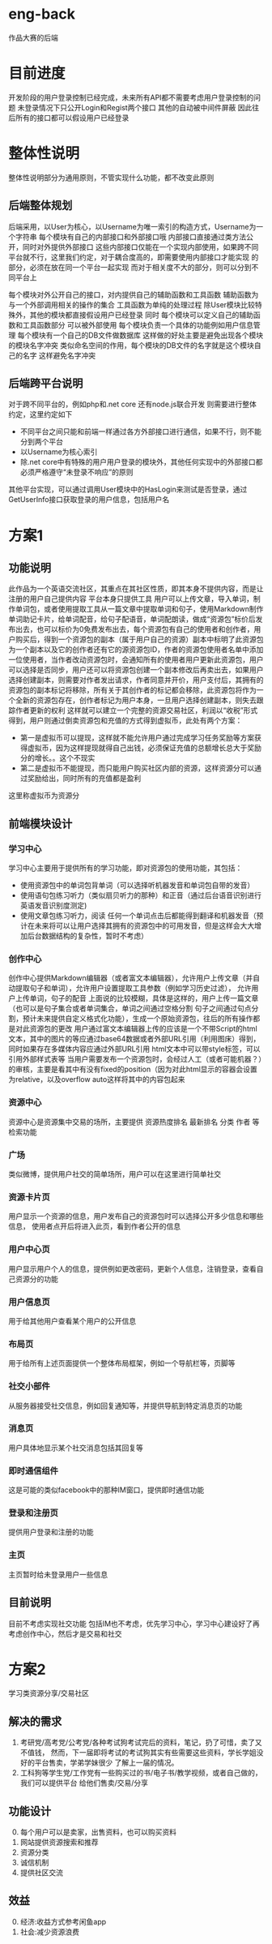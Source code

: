 # eng-back
作品大赛的后端 
# 目前进度 
开发阶段的用户登录控制已经完成，未来所有API都不需要考虑用户登录控制的问题 
未登录情况下只公开Login和Regist两个接口 其他的自动被中间件屏蔽 
因此往后所有的接口都可以假设用户已经登录


# 整体性说明
整体性说明部分为通用原则，不管实现什么功能，都不改变此原则
## 后端整体规划
后端采用，以User为核心，以Username为唯一索引的构造方式，Username为一个字符串 
每个模块有自己的内部接口和外部接口哦 
内部接口直接通过类方法公开，同时对外提供外部接口 
这些内部接口仅能在一个实现内部使用，如果跨不同平台就不行，这里我们约定，对于耦合度高的，即需要使用内部接口才能实现 
的部分，必须在放在同一个平台一起实现 
而对于相关度不大的部分，则可以分到不同平台上

每个模块对外公开自己的接口，对内提供自己的辅助函数和工具函数 
辅助函数为与一个外部调用相关的操作的集合 
工具函数为单纯的处理过程 
除User模块比较特殊外，其他的模块都直接假设用户已经登录 
同时 每个模块可以定义自己的辅助函数和工具函数部分 
可以被外部使用 
每个模块负责一个具体的功能例如用户信息管理 
每个模块有一个自己的DB文件做数据库 
这样做的好处主要是避免出现各个模块的模块名字冲突 
类似命名空间的作用，每个模块的DB文件的名字就是这个模块自己的名字 
这样避免名字冲突
## 后端跨平台说明
对于跨不同平台的，例如php和.net core 还有node.js联合开发 
则需要进行整体约定，这里约定如下
* 不同平台之间只能和前端一样通过各方外部接口进行通信，如果不行，则不能分到两个平台
* 以Username为核心索引
* 除.net core中有特殊的用户用户登录的模块外，其他任何实现中的外部接口都必须严格遵守“未登录不响应”的原则


其他平台实现，可以通过调用User模块中的HasLogin来测试是否登录，通过GetUserInfo接口获取登录的用户信息，包括用户名


# 方案1
## 功能说明
此作品为一个英语交流社区，其重点在其社区性质，即其本身不提供内容，而是让注册的用户自己提供内容 
平台本身只提供工具 
用户可以上传文章，导入单词，制作单词包，或者使用提取工具从一篇文章中提取单词和句子，使用Markdown制作单词助记卡片，给单词配音，给句子配语音，单词配朗读，做成“资源包”标价后发布出去，也可以标价为0免费发布出去，每个资源包有自己的使用者和创作者，用户购买后，得到一个资源包的副本（属于用户自己的资源）副本中标明了此资源包为一个副本以及它的创作者还有它的源资源包ID，作者的资源包使用者名单中添加一位使用者，当作者改动资源包时，会通知所有的使用者用户更新此资源包，用户可以选择是否同步，用户还可以将资源包创建一个副本修改后再卖出去，如果用户选择创建副本，则需要对作者发出请求，作者同意并开价，用户支付后，其拥有的资源包的副本标记将移除，所有关于其创作者的标记都会移除，此资源包将作为一个全新的资源包存在，创作者标记为用户本身，一旦用户选择创建副本，则失去跟踪作者更新的权利 
这样就可以建立一个完整的资源交易社区，利润以“收税”形式得到，用户则通过倒卖资源包和充值的方式得到虚拟币，此处有两个方案：
*   第一是虚拟币可以提现，这样就不能允许用户通过完成学习任务奖励等方案获得虚拟币，因为这样提现就得自己出钱，必须保证充值的总额增长总大于奖励分的增长。。这个不现实
*   第二是虚拟币不能提现，而只能用户购买社区内部的资源，这样资源分可以通过奖励给出，同时所有的充值都是盈利 

这里称虚拟币为资源分 
## 前端模块设计

### 学习中心
学习中心主要用于提供所有的学习功能，即对资源包的使用功能，其包括：
*   使用资源包中的单词包背单词（可以选择听机器发音和单词包自带的发音）
*   使用语句包练习听力（类似扇贝听力的那种）和正音（通过后台语音识别进行英语发音识别度测定)
*   使用文章包练习听力，阅读
任何一个单词点击后都能得到翻译和机器发音（预计在未来将可以让用户选择其拥有的资源包中的可用发音，但是这样会大大增加后台数据结构的复杂性，暂时不考虑） 

### 创作中心
创作中心提供Markdown编辑器（或者富文本编辑器），允许用户上传文章（并自动提取句子和单词），允许用户设置提取工具参数（例如学习历史过滤）， 允许用户上传单词，句子的配音 
上面说的比较模糊，具体是这样的，用户上传一篇文章（也可以是句子集合或者单词集合，单词之间通过空格分割 句子之间通过句点分割，预计未来提供自定义格式化功能），生成一个原始资源包，往后的所有操作都是对此资源包的更改 
用户通过富文本编辑器上传的应该是一个不带Script的html文本，其中的图片的等应通过base64数据或者外部URL引用（利用图床）得到，同时如果存在多媒体内容应通过外部URL引用 
html文本中可以带style标签，可以引用外部样式表等 
当用户需要发布一个资源包时，会经过人工（或者可能机器？）的审核，主要是看其中有没有fixed的position（因为对此html显示的容器会设置为relative，以及overflow auto这样将其中的内容包起来
### 资源中心
资源中心是资源集中交易的场所，主要提供 资源热度排名 最新排名 分类 作者 等检索功能
### 广场
类似微博，提供用户社交的简单场所，用户可以在这里进行简单社交
### 资源卡片页
用户显示一个资源的信息，用户发布自己的资源包时可以选择公开多少信息和哪些信息， 
使用者点开后将进入此页，看到作者公开的信息 
### 用户中心页
用户显示用户个人的信息，提供例如更改密码，更新个人信息，注销登录，查看自己资源分的功能
### 用户信息页
用于给其他用户查看某个用户的公开信息
### 布局页
用于给所有上述页面提供一个整体布局框架，例如一个导航栏等，页脚等
### 社交小部件
从服务器接受社交信息，例如回复通知等，并提供导航到特定消息页的功能
### 消息页
用户具体地显示某个社交消息包括其回复等
### 即时通信组件
这是可能的类似facebook中的那种IM窗口，提供即时通信功能
### 登录和注册页
提供用户登录和注册的功能
### 主页
主页暂时给未登录用户一些信息

## 目前说明
目前不考虑实现社交功能 包括IM也不考虑，优先学习中心，学习中心建设好了再考虑创作中心，然后才是交易和社交
# 方案2
学习类资源分享/交易社区

## 解决的需求
1.  考研党/高考党/公考党/各种考试狗考试完后的资料，笔记，扔了可惜，卖了又不值钱，
    然而，下一届即将考试的考试狗其实有些需要这些资料，学长学姐没好的平台售卖，学弟学妹很少
    了解上一届的情况。
2.  工科狗等学生党/工作党有一些购买过的书/电子书/教学视频，或者自己做的，我们可以提供平台
    给他们售卖/交易/分享

## 功能设计
0. 每个用户可以是卖家，出售资料，也可以购买资料
1. 网站提供资源搜索和推荐
2. 资源分类
3. 诚信机制
4. 提供社区交流

## 效益
0. 经济:收益方式参考闲鱼app
1. 社会:减少资源浪费